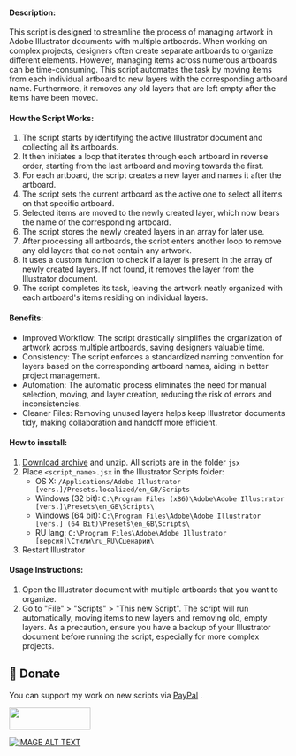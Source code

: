#### Description:
This script is designed to streamline the process of managing artwork in Adobe Illustrator documents with multiple artboards. When working on complex projects, designers often create separate artboards to organize different elements. However, managing items across numerous artboards can be time-consuming. This script automates the task by moving items from each individual artboard to new layers with the corresponding artboard name. Furthermore, it removes any old layers that are left empty after the items have been moved.

#### How the Script Works:

1. The script starts by identifying the active Illustrator document and collecting all its artboards.
2. It then initiates a loop that iterates through each artboard in reverse order, starting from the last artboard and moving towards the first.
3. For each artboard, the script creates a new layer and names it after the artboard.
4. The script sets the current artboard as the active one to select all items on that specific artboard.
5. Selected items are moved to the newly created layer, which now bears the name of the corresponding artboard.
6. The script stores the newly created layers in an array for later use.
7. After processing all artboards, the script enters another loop to remove any old layers that do not contain any artwork.
8. It uses a custom function to check if a layer is present in the array of newly created layers. If not found, it removes the layer from the Illustrator document.
9. The script completes its task, leaving the artwork neatly organized with each artboard's items residing on individual layers.

#### Benefits: 
- Improved Workflow: The script drastically simplifies the organization of artwork across multiple artboards, saving designers valuable time.
- Consistency: The script enforces a standardized naming convention for layers based on the corresponding artboard names, aiding in better project management.
- Automation: The automatic process eliminates the need for manual selection, moving, and layer creation, reducing the risk of errors and inconsistencies.
- Cleaner Files: Removing unused layers helps keep Illustrator documents tidy, making collaboration and handoff more efficient.

#### How to insstall:

1. [Download archive] and unzip. All scripts are in the folder `jsx`
2. Place `<script_name>.jsx` in the Illustrator Scripts folder:
	- OS X: `/Applications/Adobe Illustrator [vers.]/Presets.localized/en_GB/Scripts`
	- Windows (32 bit): `C:\Program Files (x86)\Adobe\Adobe Illustrator [vers.]\Presets\en_GB\Scripts\`
	- Windows (64 bit): `C:\Program Files\Adobe\Adobe Illustrator [vers.] (64 Bit)\Presets\en_GB\Scripts\`
	- RU lang: `C:\Program Files\Adobe\Adobe Illustrator [версия]\Стили\ru_RU\Сценарии\`
3. Restart Illustrator
#### Usage Instructions:

1. Open the Illustrator document with multiple artboards that you want to organize.
2. Go to "File" > "Scripts" > "This new Script". The script will run automatically, moving items to new layers and removing old, empty layers.
As a precaution, ensure you have a backup of your Illustrator document before running the script, especially for more complex projects.

[Download archive]: https://github.com/abdul-karim-mia/Find-same-color-path-and-make-compound-path-illustrator-script/archive/refs/heads/main.zip

## 💸 Donate
You can support my work on new scripts via [PayPal] .  

[PayPal]: https://paypal.me/akmia51

<a href="https://paypal.me/akmia51">
  <img width="147" height="40" src="https://i.ibb.co/Z8Wd8Sn/paypal-badge.png" >
</a>

[![IMAGE ALT TEXT](https://img.youtube.com/vi/QgEM2E0ZD-4/mqdefault.jpg)](https://youtu.be/QgEM2E0ZD-4 "Find same color path and make compound path illustrator script")
